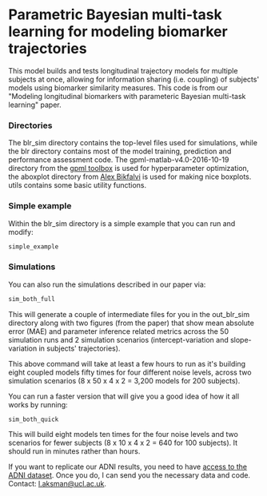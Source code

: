 # Parametric Bayesian multi-task learning for modeling biomarker trajectories

This model builds and tests longitudinal trajectory models for multiple subjects at once, allowing for information sharing (i.e. coupling) of subjects' models using biomarker similarity measures. This code is from our "Modeling longitudinal biomarkers with parameteric Bayesian multi-task learning" paper. 

### Directories
The blr_sim directory contains the top-level files used for simulations, while the blr directory contains most of the model training, prediction and performance assessment code. The gpml-matlab-v4.0-2016-10-19 directory from the [gpml toolbox](http://www.gaussianprocess.org/gpml/code/matlab/doc/) is used for hyperparameter optimization, the aboxplot directory from [Alex Bikfalvi](http://alex.bikfalvi.com/research/advanced_matlab_boxplot/) is used for making nice boxplots.  utils contains some basic utility functions.

### Simple example

Within the blr_sim directory is a simple example that you can run and modify:

```bash
simple_example
```


### Simulations

You can also run the simulations described in our paper via:

```bash
sim_both_full
```
This will generate a couple of intermediate files for you in the out_blr_sim directory along with two figures (from the paper) that show mean absolute error (MAE) and parameter inference related metrics across the 50 simulation runs and 2 simulation scenarios (intercept-variation and slope-variation in subjects' trajectories). 

This above command will take at least a few hours to run as it's building eight coupled models fifty times for four different noise levels, across two simulation scenarios (8 x 50 x 4 x 2 = 3,200 models for 200 subjects). 

You can run a faster version that will give you a good idea of how it all works by running:

```bash
sim_both_quick
```

This will build eight models ten times for the four noise levels and two scenarios for fewer subjects (8 x 10 x 4 x 2 = 640 for 100 subjects). It should run in minutes rather than hours. 


If you want to replicate our ADNI results, you need to have [access to the ADNI dataset](http://adni.loni.usc.edu/data-samples/access-data). Once you do, I can send you the necessary data and code. Contact: l.aksman@ucl.ac.uk.
